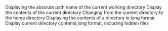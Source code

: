 Displaying the absolute path name of the current working directory
Display the contents of the current directory
Changing from the current directory to the home directory
Displaying the contents of a directory in long format
Display current directory contents,long format, including hidden files
